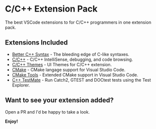 # C/C++ Extension Pack

The best VSCode extensions to for C/C++ programmers in one extension pack.

## Extensions Included

* [Better C++ Syntax](https://marketplace.visualstudio.com/items?itemName=jeff-hykin.better-cpp-syntax) - The bleeding edge of C-like syntaxes.
* [C/C++](https://marketplace.visualstudio.com/items?itemName=ms-vscode.cpptools) - C/C++ IntelliSense, debugging, and code browsing.
* [C/C++ Themes](https://marketplace.visualstudio.com/items?itemName=ms-vscode.cpptools-themes) - UI Themes for C/C++ extension.
* [CMake](https://marketplace.visualstudio.com/items?itemName=twxs.cmake) - CMake langage support for Visual Studio Code.
* [CMake Tools](https://marketplace.visualstudio.com/items?itemName=ms-vscode.cmake-tools) - Extended CMake support in Visual Studio Code.
* [C++ TestMate](https://marketplace.visualstudio.com/items?itemName=matepek.vscode-catch2-test-adapter) - Run Catch2, GTEST and DOCtest tests using the Test Explorer.

## Want to see your extension added?

Open a PR and I'd be happy to take a look.

**Enjoy!**
